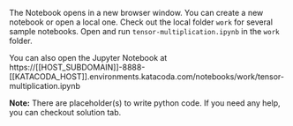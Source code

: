 The Notebook opens in a new browser window. You can create a new notebook or open a local one. Check out the local folder `work` for several sample notebooks. Open and run `tensor-multiplication.ipynb` in the `work` folder.

You can also open the Jupyter Notebook at https://[[HOST_SUBDOMAIN]]-8888-[[KATACODA_HOST]].environments.katacoda.com/notebooks/work/tensor-multiplication.ipynb

**Note:**
There are placeholder(s) to write python code. If you need any help, you can checkout solution tab.